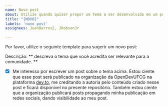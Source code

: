 ```yaml
---
name: Novo post
about: Utilize quando quiser propor um tema a ser desenvolvido em um post.
title: "[NOVO]"
labels: 'novo post'
assignees: JuanBarros2, JRobsonJr

---
```


Por favor, utilize o seguinte template para sugerir um novo post:

Descrição: ** descreva o tema que você acredita ser relevante para a comunidade. **

- [x] Me interesso por escrever um post sobre o tema acima. Estou ciente que esse post
será publicado na organização da OpenDevUFCG na plataforma [dev.to](https://dev.to/), me
creditando a autoria pelo conteúdo criado nesse post e ficará disponível no presente 
repositório. Também estou ciente que a organização publicará posts propagando minha
publicação em redes sociais, dando visibilidade ao meu post. 
